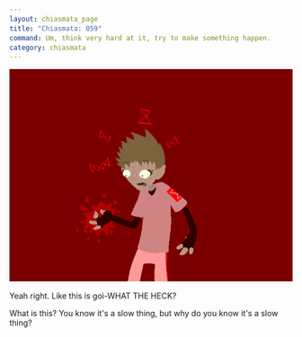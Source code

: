```yaml
---
layout: chiasmata_page
title: "Chiasmata: 059"
command: Um, think very hard at it, try to make something happen.
category: chiasmata
---
```


![59](/chiasmata/images/narrative/058.gif)

Yeah right. Like this is goi-WHAT THE HECK?

What is this? You know it's a slow thing, but why do you know it's a slow thing?